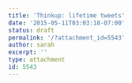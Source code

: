 ```yaml
---
title: 'Thinkup: lifetime tweets'
date: '2015-05-11T03:03:18-07:00'
status: draft
permalink: '/?attachment_id=5543'
author: sarah
excerpt: ''
type: attachment
id: 5543
---
```

<!DOCTYPE html PUBLIC "-//W3C//DTD HTML 4.0 Transitional//EN" "http://www.w3.org/TR/REC-html40/loose.dtd">
<?xml encoding="UTF-8">
